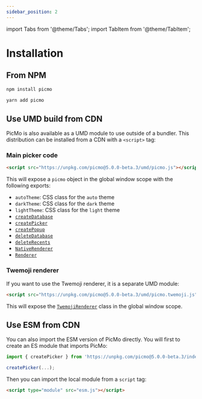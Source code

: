 ```yaml
---
sidebar_position: 2
---
```


import Tabs from '@theme/Tabs';
import TabItem from '@theme/TabItem';

# Installation

## From NPM

<Tabs>
  <TabItem value="npm" label="NPM" default>

```bash
npm install picmo
```

  </TabItem>

  <TabItem value="yarn" label="Yarn">

```bash
yarn add picmo
```

  </TabItem>
</Tabs>

## Use UMD build from CDN

PicMo is also available as a UMD module to use outside of a bundler. This distribution can be installed from a CDN with a `<script>` tag:

### Main picker code

```html
<script src="https://unpkg.com/picmo@5.0.0-beta.3/umd/picmo.js"></script>
```

This will expose a `picmo` object in the global window scope with the following exports:

- `autoTheme`: CSS class for the `auto` theme
- `darkTheme`: CSS class for the `dark` theme
- `lightTheme`: CSS class for the `light` theme
- [`createDatabase`](../api/functions/create-database)
- [`createPicker`](../api/functions/create-picker)
- [`createPopup`](../api/functions/create-popup)
- [`deleteDatabase`](../api/functions/delete-database)
- [`deleteRecents`](../api/functions/delete-recents)
- [`NativeRenderer`](../api/classes/native-renderer)
- [`Renderer`](../api/classes/renderer)

### Twemoji renderer

If you want to use the Twemoji renderer, it is a separate UMD module:

```html
<script src="https://unpkg.com/picmo@5.0.0-beta.3/umd/picmo.twemoji.js"></script>
```

This will expose the [`TwemojiRenderer`](../api/classes/twemoji-renderer) class in the global window scope.

## Use ESM from CDN

You can also import the ESM version of PicMo directly. You will first to create an ES module that imports PicMo:

```javascript title="index.js"
import { createPicker } from 'https://unpkg.com/picmo@5.0.0-beta.3/index.js';

createPicker(...);
```

Then you can import the local module from a `script` tag:

```html
<script type="module" src="esm.js"></script>
```
